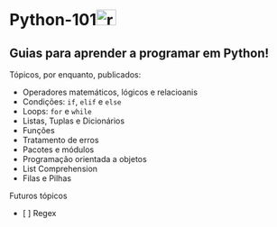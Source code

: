 # Python-101<img src="https://cdn.jsdelivr.net/gh/devicons/devicon/icons/python/python-original.svg" alt="rails" width='35' height='28' style='max-width: 100%;'></img> 
<img src="https://user-images.githubusercontent.com/80490047/128768151-14c1a7cd-deda-4020-86f4-46b07fdac266.jpg" align="left" width="1000" height="5"/> 	

## Guias para aprender a programar em Python!

Tópicos, por enquanto, publicados:
- Operadores matemáticos, lógicos e relacioanis
- Condições: `if`, `elif` e `else` 
- Loops: `for` e `while`
- Listas, Tuplas e Dicionários
- Funções
- Tratamento de erros
- Pacotes e módulos
- Programação orientada a objetos
- List Comprehension
- Filas e Pilhas

Futuros tópicos<ul>
	<li> [ ] Regex</li>
</ul>
